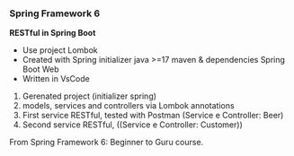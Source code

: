 ### Spring Framework 6
**RESTful in Spring Boot**

- Use project Lombok
- Created with Spring initializer java >=17 maven & dependencies Spring Boot Web
- Written in VsCode


1. Gerenated project (initializer spring)
3. models, services and controllers via Lombok annotations
4. First service RESTful, tested with Postman (Service e Controller: Beer)
5. Second service RESTful, ((Service e Controller: Customer))

From Spring Framework 6: Beginner to Guru course.
 

